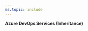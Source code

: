 ```yaml
---
ms.topic: include
---
```


**Azure DevOps Services (Inheritance)**

<!---
> [!IMPORTANT]  
>This topic applies to process customization for the Inheritance process model, which supports customization of project(s) through a shared process model.
>
>For the Hosted XML process model, you customize your projects by importing a custom process template; and for the On-premises XML process model, you customize a project by importing modified XML definition files. For an overview of process models, see [Customize your work tracking experience](/vsts/reference/customize-work#process-models). 
>-->   
